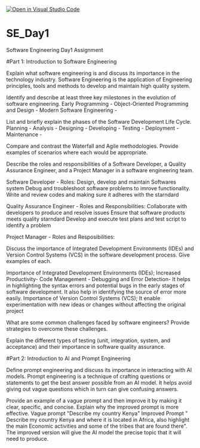 [![Open in Visual Studio Code](https://classroom.github.com/assets/open-in-vscode-2e0aaae1b6195c2367325f4f02e2d04e9abb55f0b24a779b69b11b9e10269abc.svg)](https://classroom.github.com/online_ide?assignment_repo_id=15564862&assignment_repo_type=AssignmentRepo)
# SE_Day1
Software Engineering Day1 Assignment

#Part 1: Introduction to Software Engineering

Explain what software engineering is and discuss its importance in the technology industry.
Software Engineering is the application of Engineering principles, tools and methods to develop and maintain high quality system.


Identify and describe at least three key milestones in the evolution of software engineering.
Early Programming - 
Object-Oriented Programming and Design - 
Modern Software Engineering - 

List and briefly explain the phases of the Software Development Life Cycle.
Planning - 
Analysis - 
Designing - 
Developing - 
Testing - 
Deployment - 
Maintenance - 

Compare and contrast the Waterfall and Agile methodologies. Provide examples of scenarios where each would be appropriate.


Describe the roles and responsibilities of a Software Developer, a Quality Assurance Engineer, and a Project Manager in a software engineering team.

Software Developer -
Roles:
Design, develop and maintain Softwares system
Debug and troubleshoot software problems to imrove functionality.
Write and review codes and making sure it adheres with the starndard

Quality Assurance Engineer - 
Roles and Responsibilities:
Collaborate with developers to produce and resolve issues
Ensure that software products meets quality starndard
Develop and execute test plans and test script to identify a problem

Project Manager - 
Roles and Resposibilities:



Discuss the importance of Integrated Development Environments (IDEs) and Version Control Systems (VCS) in the software development process. Give examples of each.

Importance of Integrated Development Environments (IDEs);
Increased Productivity- 
Code Management - 
Debugging and Error Detection- It helps in highlighting the syntax errors and potential bugs in the early stages of software development. It also help in identifying the source of error more easily.
Importance of Version Control Systems (VCS);
It enable experimentation with new ideas or changes without affecting the original project

What are some common challenges faced by software engineers? Provide strategies to overcome these challenges.


Explain the different types of testing (unit, integration, system, and acceptance) and their importance in software quality assurance.


#Part 2: Introduction to AI and Prompt Engineering


Define prompt engineering and discuss its importance in interacting with AI models.
Prompt engineering is a technique of crafting questions or statements to get the best answer possible from an AI model.
It helps avoid giving out vague questions which in turn can give confusing answers.

Provide an example of a vague prompt and then improve it by making it clear, specific, and concise. Explain why the improved prompt is more effective.
Vague prompt "Describe my country Kenya"
Improved Prompt " Describe my country Kenya and where it is located in Africa, also highlight the main Economic activities and some of the tribes that are found there".
The improved version will give the AI model the precise topic that it will need to produce.
